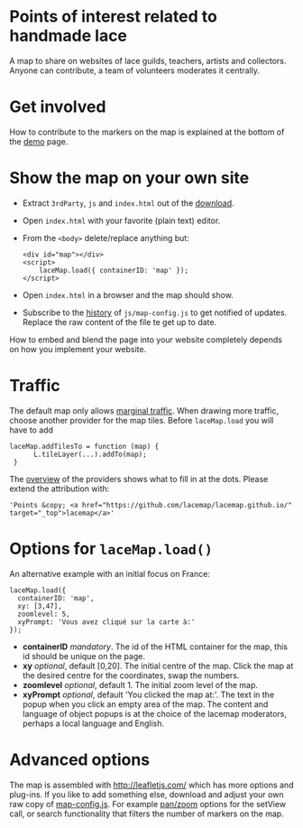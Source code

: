 Points of interest related to handmade lace
===========================================

A map to share on websites of lace guilds, teachers, artists and collectors.
Anyone can contribute, a team of volunteers moderates it centrally.


Get involved
============

How to contribute to the markers on the map is explained at the bottom of the [demo] page.

[demo]: http://lacemap.github.io/

Show the map on your own site
=============================

* Extract `3rdParty`, `js` and `index.html` out of the [download]. 
* Open  `index.html` with your favorite (plain text) editor.
* From the `<body>` delete/replace anything but: 

      <div id="map"></div>
      <script>
          laceMap.load({ containerID: 'map' });
      </script>

* Open  `index.html` in a browser and the map should show.
* Subscribe to the [history] of `js/map-config.js` to get notified of updates.
  Replace the raw content of the file te get up to date.

How to embed and blend the page into your website completely depends on how you implement your website.

[download]: https://github.com/lacemap/lacemap.github.io/archive/master.zip
[history]: https://github.com/lacemap/lacemap.github.io/commits/master/js/map-config.js.atom
 

Traffic
=======

The default map only allows [marginal traffic].
When drawing more traffic, choose another provider for the map tiles.
Before `laceMap.load` you will have to add

    laceMap.addTilesTo = function (map) {
          L.tileLayer(...).addTo(map);
     }

The [overview] of the providers shows what to fill in at the dots.
Please extend the attribution with:

    'Points &copy; <a href="https://github.com/lacemap/lacemap.github.io/" target="_top">lacemap</a>'

[overview]: http://leaflet-extras.github.io/leaflet-providers/preview/index.html
[marginal traffic]: https://www.openstreetmap.fr/fonds-de-carte/


Options for `laceMap.load()`
============================

An alternative example with an initial focus on France:

    laceMap.load({
      containerID: 'map',
      xy: [3,47],
      zoomlevel: 5,
      xyPrompt: 'Vous avez cliqué sur la carte à:'
    });

* **containerID** *mandatory*. The id of the HTML container for the map, this id should be unique on the page.
* **xy** *optional*, default \[0,20\]. The initial centre of the map.
  Click the map at the desired centre for the coordinates, swap the numbers.
* **zoomlevel** *optional*, default 1. The initial zoom level of the map.
* **xyPrompt** *optional*, default 'You clicked the map at:'. The text in the popup when you click an empty area of the map.
  The content and language of object popups is at the choice of the lacemap moderators, perhaps a local language and English.


Advanced options
================

The map is assembled with http://leafletjs.com/ which has more options and plug-ins.
If you like to add something else, download and adjust your own raw copy of [map-config.js].
For example [pan/zoom] options for the setView call, or search functionality that filters the number of markers on the map. 

[pan/zoom]: http://leafletjs.com/reference.html#map-zoompanoptions
[map-config.js]: https://github.com/lacemap/lacemap.github.io/blob/master/map-config.js
